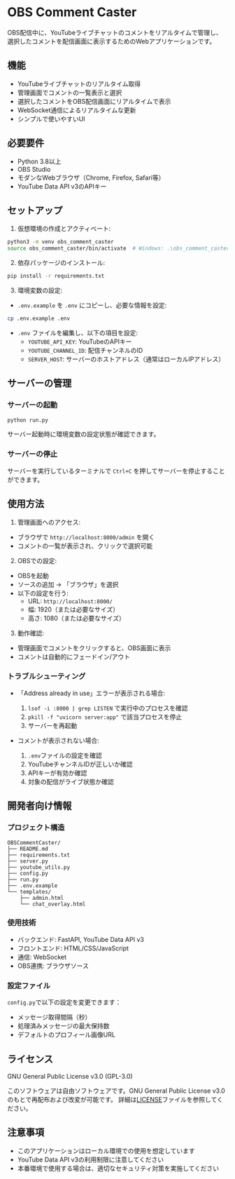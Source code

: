 # OBS Comment Caster

OBS配信中に、YouTubeライブチャットのコメントをリアルタイムで管理し、選択したコメントを配信画面に表示するためのWebアプリケーションです。

## 機能

- YouTubeライブチャットのリアルタイム取得
- 管理画面でコメントの一覧表示と選択
- 選択したコメントをOBS配信画面にリアルタイムで表示
- WebSocket通信によるリアルタイムな更新
- シンプルで使いやすいUI

## 必要要件

- Python 3.8以上
- OBS Studio
- モダンなWebブラウザ（Chrome, Firefox, Safari等）
- YouTube Data API v3のAPIキー

## セットアップ

1. 仮想環境の作成とアクティベート:
```bash
python3 -m venv obs_comment_caster
source obs_comment_caster/bin/activate  # Windows: .\obs_comment_caster\Scripts\activate
```

2. 依存パッケージのインストール:
```bash
pip install -r requirements.txt
```

3. 環境変数の設定:
- `.env.example` を `.env` にコピーし、必要な情報を設定:
```bash
cp .env.example .env
```
- `.env` ファイルを編集し、以下の項目を設定:
  - `YOUTUBE_API_KEY`: YouTubeのAPIキー
  - `YOUTUBE_CHANNEL_ID`: 配信チャンネルのID
  - `SERVER_HOST`: サーバーのホストアドレス（通常はローカルIPアドレス）

## サーバーの管理

### サーバーの起動
```bash
python run.py
```
サーバー起動時に環境変数の設定状態が確認できます。

### サーバーの停止
サーバーを実行しているターミナルで `Ctrl+C` を押してサーバーを停止することができます。

## 使用方法

1. 管理画面へのアクセス:
- ブラウザで `http://localhost:8000/admin` を開く
- コメントの一覧が表示され、クリックで選択可能

2. OBSでの設定:
- OBSを起動
- ソースの追加 → 「ブラウザ」を選択
- 以下の設定を行う:
  - URL: `http://localhost:8000/`
  - 幅: 1920（または必要なサイズ）
  - 高さ: 1080（または必要なサイズ）

3. 動作確認:
- 管理画面でコメントをクリックすると、OBS画面に表示
- コメントは自動的にフェードイン/アウト

### トラブルシューティング

- 「Address already in use」エラーが表示される場合:
  1. `lsof -i :8000 | grep LISTEN` で実行中のプロセスを確認
  2. `pkill -f "uvicorn server:app"` で該当プロセスを停止
  3. サーバーを再起動

- コメントが表示されない場合:
  1. `.env`ファイルの設定を確認
  2. YouTubeチャンネルIDが正しいか確認
  3. APIキーが有効か確認
  4. 対象の配信がライブ状態か確認

## 開発者向け情報

### プロジェクト構造
```
OBSCommentCaster/
├── README.md
├── requirements.txt
├── server.py
├── youtube_utils.py
├── config.py
├── run.py
├── .env.example
└── templates/
    ├── admin.html
    └── chat_overlay.html
```

### 使用技術
- バックエンド: FastAPI, YouTube Data API v3
- フロントエンド: HTML/CSS/JavaScript
- 通信: WebSocket
- OBS連携: ブラウザソース

### 設定ファイル

`config.py`で以下の設定を変更できます：
- メッセージ取得間隔（秒）
- 処理済みメッセージの最大保持数
- デフォルトのプロフィール画像URL

## ライセンス

GNU General Public License v3.0 (GPL-3.0)

このソフトウェアは自由ソフトウェアです。GNU General Public License v3.0のもとで再配布および改変が可能です。
詳細は[LICENSE](LICENSE)ファイルを参照してください。

## 注意事項

- このアプリケーションはローカル環境での使用を想定しています
- YouTube Data API v3の利用制限に注意してください
- 本番環境で使用する場合は、適切なセキュリティ対策を実施してください 